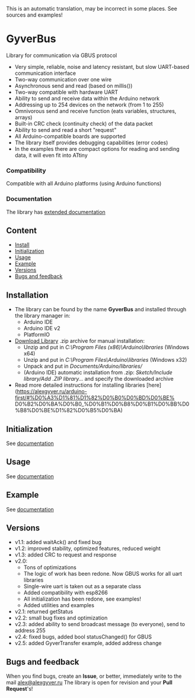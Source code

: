 This is an automatic translation, may be incorrect in some places. See sources and examples!

# GyverBus
Library for communication via GBUS protocol
- Very simple, reliable, noise and latency resistant, but slow UART-based communication interface
- Two-way communication over one wire
- Asynchronous send and read (based on millis())
- Two-way compatible with hardware UART
- Ability to send and receive data within the Arduino network
- Addressing up to 254 devices on the network (from 1 to 255)
- Omnivorous send and receive function (eats variables, structures, arrays)
- Built-in CRC check (continuity check) of the data packet
- Ability to send and read a short "request"
- All Arduino-compatible boards are supported
- The library itself provides debugging capabilities (error codes)
- In the examples there are compact options for reading and sending data, it will even fit into ATtiny

### Compatibility
Compatible with all Arduino platforms (using Arduino functions)

### Documentation
The library has [extended documentation](https://alexgyver.ru/GyverBus/)

## Content
- [Install](#install)
- [Initialization](#init)
- [Usage](#usage)
- [Example](#example)
- [Versions](#versions)
- [Bugs and feedback](#feedback)

<a id="install"></a>
## Installation
- The library can be found by the name **GyverBus** and installed through the library manager in:
    - Arduino IDE
    - Arduino IDE v2
    - PlatformIO
- [Download Library](https://github.com/GyverLibs/GyverBus/archive/refs/heads/main.zip) .zip archive for manual installation:
    - Unzip and put in *C:\Program Files (x86)\Arduino\libraries* (Windows x64)
    - Unzip and put in *C:\Program Files\Arduino\libraries* (Windows x32)
    - Unpack and put in *Documents/Arduino/libraries/*
    - (Arduino IDE) automatic installation from .zip: *Sketch/Include library/Add .ZIP library…* and specify the downloaded archive
- Read more detailed instructions for installing libraries [here] (https://alexgyver.ru/arduino-first/#%D0%A3%D1%81%D1%82%D0%B0%D0%BD%D0%BE% D0%B2%D0%BA%D0%B0_%D0%B1%D0%B8%D0%B1%D0%BB%D0%B8%D0%BE%D1%82%D0%B5%D0%BA)

<a id="init"></a>
## Initialization
See [documentation](https://alexgyver.ru/GyverBus/)

<a id="usage"></a>
## Usage
See [documentation](https://alexgyver.ru/GyverBus/)

<a id="example"></a>
## Example
See [documentation](https://alexgyver.ru/GyverBus/)

<a id="versions"></a>
## Versions
- v1.1: added waitAck() and fixed bug
- v1.2: improved stability, optimized features, reduced weight
- v1.3: added CRC to request and response
- v2.0:
    - Tons of optimizations
    - The logic of work has been redone. Now GBUS works for all uart libraries
    - Single-wire uart is taken out as a separate class
    - Added compatibility with esp8266
    - All initialization has been redone, see examples!
    - Added utilities and examples
- v2.1: returned getStatus
- v2.2: small bug fixes and optimization
- v2.3: added ability to send broadcast message (to everyone), send to address 255
- v2.4: fixed bugs, added bool statusChanged() for GBUS
- v2.5: added GyverTransfer example, added address change

<a id="feedback"></a>
## Bugs and feedback
When you find bugs, create an **Issue**, or better, immediately write to the mail [alex@alexgyver.ru](mailto:alex@alexgyver.ru)
The library is open for revision and your **Pull Request**'s!